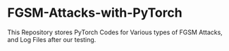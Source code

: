 # FGSM-Attacks-with-PyTorch
This Repository stores PyTorch Codes for Various types of FGSM Attacks, and Log Files after our testing.
